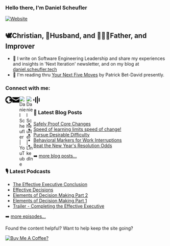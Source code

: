 ### Hello there, I'm Daniel Scheufler 

[![Website](https://img.shields.io/website?label=daniel.scheufler.tech&style=for-the-badge&url=https%3A%2F%2Fdaniel.scheufler.tech)][website]

## 🕊️Christian, 👫Husband, and 👨‍👩‍👧Father, and Improver
- 👀 I write on Software Engineering Leadership and share my experiences and insights in  'Next Iteration' newsletter, and on my blog at [daniel.scheufler.tech][website]
- 📕 I'm reading thru [Your Next Five Moves][book] by Patrick Bet-David presently.


### Connect with me:

[<img align="left" alt="daniel.scheufler.tech" width="22px" src="https://raw.githubusercontent.com/iconic/open-iconic/master/svg/globe.svg" />][website]
[<img align="left" alt="daniel@scheufler.tech" width="22px" src="https://raw.githubusercontent.com/iconic/open-iconic/master/svg/envelope-closed.svg" />][email]
[<img align="left" alt="Daniel Scheufler | YouTube" width="22px" src="https://cdn.jsdelivr.net/npm/simple-icons@v3/icons/youtube.svg" />][youtube]
[<img align="left" alt="Daniel Scheufler | LinkedIn" width="22px" src="https://cdn.jsdelivr.net/npm/simple-icons@v3/icons/linkedin.svg" />][linkedin]
[<img align="left" alt="A Journeyman's Travels Podcast | Anchor" width="22px" src="https://raw.githubusercontent.com/iconic/open-iconic/master/svg/audio-spectrum.svg" />][podcast]

<br />


### 📕 Latest Blog Posts

<!-- BLOG-POST-LIST:START -->
- [Safely Proof Core Changes](https://daniel.scheufler.tech/blog/safely-proof-core-changes/)
- [Speed of learning limits speed of change!](https://daniel.scheufler.tech/blog/speed-learn-speed-change/)
- [Pursue Desirable Difficulty](https://daniel.scheufler.tech/blog/pursue-desirable-difficulty/)
- [Behavioral Markers for Work Interruptions](https://daniel.scheufler.tech/blog/marks-for-work-interruptions/)
- [Beat the New Year&#39;s Resolution Odds](https://daniel.scheufler.tech/blog/beat-resolution-odds/)
<!-- BLOG-POST-LIST:END -->

➡️ [more blog posts...](https://daniel.scheufler.tech)

### 🎙️ Latest Podcasts
<!-- PODCAST-LIST:START -->
- [The Effective Executive Conclusion](https://podcasters.spotify.com/pod/show/journeymans-travels/episodes/The-Effective-Executive-Conclusion-e2q16nr)
- [Effective Decisions](https://podcasters.spotify.com/pod/show/journeymans-travels/episodes/Effective-Decisions-e2pt42q)
- [Elements of Decision Making Part 2](https://podcasters.spotify.com/pod/show/journeymans-travels/episodes/Elements-of-Decision-Making-Part-2-e2pt41u)
- [Elements of Decision Making Part 1](https://podcasters.spotify.com/pod/show/journeymans-travels/episodes/Elements-of-Decision-Making-Part-1-e2pt40e)
- [Trailer - Completing the Effective Executive](https://podcasters.spotify.com/pod/show/journeymans-travels/episodes/Trailer---Completing-the-Effective-Executive-e2q16kh)
<!-- PODCAST-LIST:END -->

➡️ [more episodes...](https://anchor.fm/journeymans-travels)


Found the content helpful? Want to help keep the site going?

<a href="https://www.buymeacoffee.com/djscheuf" target="_blank"><img src="https://cdn.buymeacoffee.com/buttons/v2/arial-green.png" alt="Buy Me A Coffee?" style="height: 60px !important;width: 217px !important;" ></a>

[website]: https://daniel.scheufler.tech
[youtube]: https://www.youtube.com/channel/UCudsO4RmJDekSneHkTkyAAw
[linkedin]: https://www.linkedin.com/in/danielscheufler/
[email]: mailto:daniel@scheufler.tech
[podcast]: https://anchor.fm/journeymans-travels
[improvingtalks]: https://www.youtube.com/playlist?list=PLqXBkW2Bgxfgw_ye7p9grNCIw3HN_euWL
[leanpub]:https://leanpub.com/u/danielscheufler
[book]: https://www.yournextfivemoves.com/

<!---
djscheuf/djscheuf is a ✨ special ✨ repository because its `README.md` (this file) appears on your GitHub profile.
You can click the Preview link to take a look at your changes.
--->
